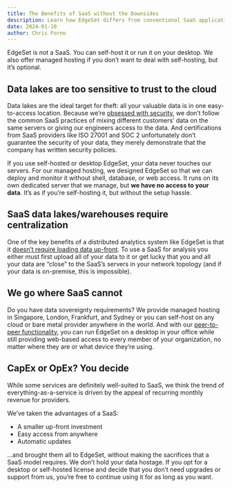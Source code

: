 ```yaml
---
title: The Benefits of SaaS without the Downsides
description: Learn how EdgeSet differs from conventional SaaS applications.
date: 2024-01-10
author: Chris Forno
---
```


EdgeSet is not a SaaS. You can self-host it or run it on your desktop. We also offer managed hosting if you don’t want to deal with self-hosting, but it’s optional.

## Data lakes are too sensitive to trust to the cloud

Data lakes are the ideal target for theft: all your valuable data is in one easy-to-access location. Because we’re [obsessed with security](our-obsession-with-security), we don’t follow the common SaaS practices of mixing different customers’ data on the same servers or giving our engineers access to the data. And certifications from SaaS providers like ISO 27001 and SOC 2 unfortunately don’t guarantee the security of your data, they merely demonstrate that the company has written security policies.

If you use self-hosted or desktop EdgeSet, your data never touches our servers. For our managed hosting, we designed EdgeSet so that we can deploy and monitor it without shell, database, or web access. It runs on its own dedicated server that we manage, but **we have no access to your data**. It’s as if you’re self-hosting it, but without the setup hassle.


## SaaS data lakes/warehouses require centralization
One of the key benefits of a distributed analytics system like EdgeSet is that it [doesn’t require loading data up-front](dont-etl-elt-or-etlt). To use a SaaS for analysis you either must first upload all of your data to it or get lucky that you and all your data are “close” to the SaaS’s servers in your network topology (and if your data is on-premise, this is impossible).

## We go where SaaS cannot
Do you have data sovereignty requirements? We provide managed hosting in Singapore, London, Frankfurt, and Sydney or you can self-host on any cloud or bare metal provider anywhere in the world. And with our [peer-to-peer functionality](democratizing-data-access-with-peer-to-peer), you can run EdgeSet on a desktop in your office while still providing web-based access to every member of your organization, no matter where they are or what device they’re using.

## CapEx or OpEx? You decide
While some services are definitely well-suited to SaaS, we think the trend of everything-as-a-service is driven by the appeal of recurring monthly revenue for providers.

We’ve taken the advantages of a SaaS:

- A smaller up-front investment
- Easy access from anywhere
- Automatic updates

…and brought them all to EdgeSet, without making the sacrifices that a SaaS model requires.
We don’t hold your data hostage. If you opt for a desktop or self-hosted license and decide that you don’t need upgrades or support from us, you’re free to continue using it for as long as you want.
